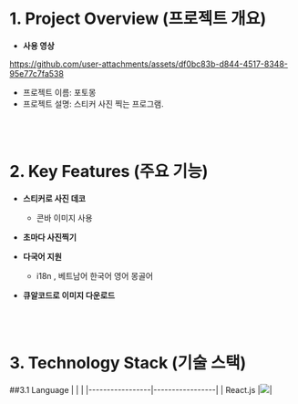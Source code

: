 # 1. Project Overview (프로젝트 개요)
- **사용 영상**

https://github.com/user-attachments/assets/df0bc83b-d844-4517-8348-95e77c7fa538
- 프로젝트 이름: 포토몽
- 프로젝트 설명: 스티커 사진 찍는 프로그램.

<br/>
<br/>

# 2. Key Features (주요 기능)
- **스티커로 사진 데코**
  - 콘바 이미지 사용

- **초마다 사진찍기**

- **다국어 지원**
    - i18n , 베트남어 한국어 영어 몽골어
      
- **큐알코드로 이미지 다운로드**

<br/>
<br/>

# 3. Technology Stack (기술 스택)
##3.1 Language
|  |  |
|-----------------|-----------------|
| React.js    |<img src="https://img.shields.io/badge/react.js-61DAFB?style=for-the-badge&logo=react&logoColor=white">| 


<br/>
<br/>



